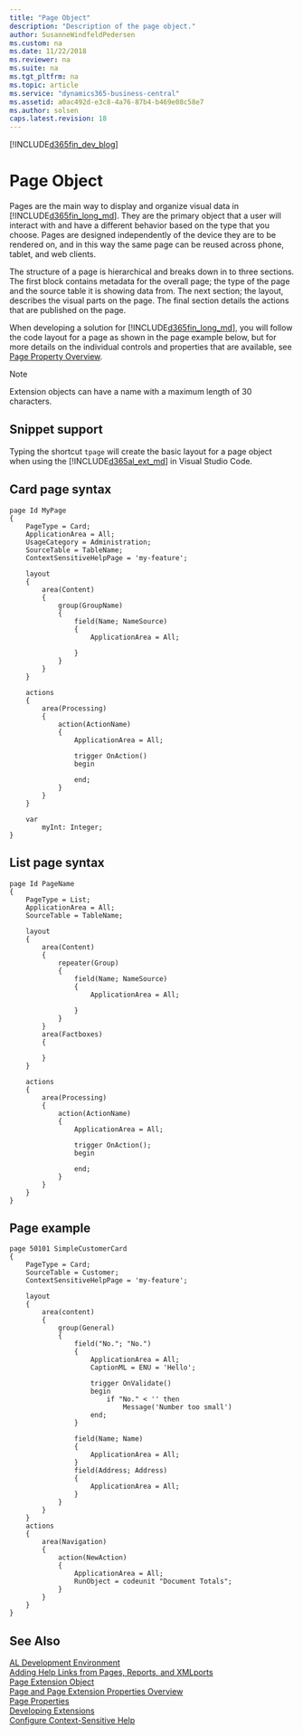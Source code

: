 ```yaml
---
title: "Page Object"
description: "Description of the page object."
author: SusanneWindfeldPedersen
ms.custom: na
ms.date: 11/22/2018
ms.reviewer: na
ms.suite: na
ms.tgt_pltfrm: na
ms.topic: article
ms.service: "dynamics365-business-central"
ms.assetid: a0ac492d-e3c8-4a76-87b4-b469e08c58e7
ms.author: solsen
caps.latest.revision: 18
---
```


[!INCLUDE[d365fin_dev_blog](includes/d365fin_dev_blog.md)]

# Page Object
Pages are the main way to display and organize visual data in [!INCLUDE[d365fin_long_md](includes/d365fin_long_md.md)]. They are the primary object that a user will interact with and have a different behavior based on the type that you choose. Pages are designed independently of the device they are to be rendered on, and in this way the same page can be reused across phone, tablet, and web clients.

The structure of a page is hierarchical and breaks down in to three sections. The first block contains metadata for the overall page; the type of the page and the source table it is showing data from. The next section; the layout, describes the visual parts on the page. The final section details the actions that are published on the page.

When developing a solution for [!INCLUDE[d365fin_long_md](includes/d365fin_long_md.md)], you will follow the code layout for a page as shown in the page example below, but for more details on the individual controls and properties that are available, see [Page Property Overview](properties/devenv-page-property-overview.md).

> [!NOTE]  
> Extension objects can have a name with a maximum length of 30 characters.

## Snippet support
Typing the shortcut `tpage` will create the basic layout for a page object when using the [!INCLUDE[d365al_ext_md](../includes/d365al_ext_md.md)] in Visual Studio Code.

## Card page syntax
```
page Id MyPage
{
    PageType = Card;
    ApplicationArea = All;
    UsageCategory = Administration;
    SourceTable = TableName;
    ContextSensitiveHelpPage = 'my-feature';

    layout
    {
        area(Content)
        {
            group(GroupName)
            {
                field(Name; NameSource)
                {
                    ApplicationArea = All;
                    
                }
            }
        }
    }
    
    actions
    {
        area(Processing)
        {
            action(ActionName)
            {
                ApplicationArea = All;
                
                trigger OnAction()
                begin
                    
                end;
            }
        }
    }
    
    var
        myInt: Integer;
}
```

## List page syntax
```
page Id PageName
{
    PageType = List;
    ApplicationArea = All;
    SourceTable = TableName;
    
    layout
    {
        area(Content)
        {
            repeater(Group)
            {
                field(Name; NameSource)
                {
                    ApplicationArea = All;
                    
                }
            }
        }
        area(Factboxes)
        {
            
        }
    }
    
    actions
    {
        area(Processing)
        {
            action(ActionName)
            {
                ApplicationArea = All;
                
                trigger OnAction();
                begin
                    
                end;
            }
        }
    }
}
```

## Page example

```
page 50101 SimpleCustomerCard
{
    PageType = Card;
    SourceTable = Customer;
    ContextSensitiveHelpPage = 'my-feature';

    layout
    {
        area(content)
        {
            group(General)
            {
                field("No."; "No.")
                {
                    ApplicationArea = All;
                    CaptionML = ENU = 'Hello';

                    trigger OnValidate()
                    begin
                        if "No." < '' then
                            Message('Number too small')
                    end;
                }

                field(Name; Name)
                {
                    ApplicationArea = All;
                }
                field(Address; Address)
                {
                    ApplicationArea = All;
                }
            }
        }
    }
    actions
    {
        area(Navigation)
        {
            action(NewAction)
            {
                ApplicationArea = All;
                RunObject = codeunit "Document Totals";
            }
        }
    }
}
```

## See Also

[AL Development Environment](devenv-reference-overview.md)  
[Adding Help Links from Pages, Reports, and XMLports](devenv-adding-help-links-from-pages-tables-xmlports.md)  
[Page Extension Object](devenv-page-ext-object.md)  
[Page and Page Extension Properties Overview](properties/devenv-page-property-overview.md)  
[Page Properties](properties/devenv-page-properties.md)  
[Developing Extensions](devenv-dev-overview.md)  
[Configure Context-Sensitive Help](../help/context-sensitive-help.md)  
